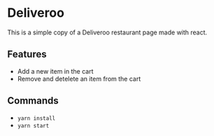 # Deliveroo 

This is a simple copy of a Deliveroo restaurant page made with react.

## Features

- Add a new item in the cart
- Remove and detelete an item from the cart


## Commands

- `yarn install`
- `yarn start`
